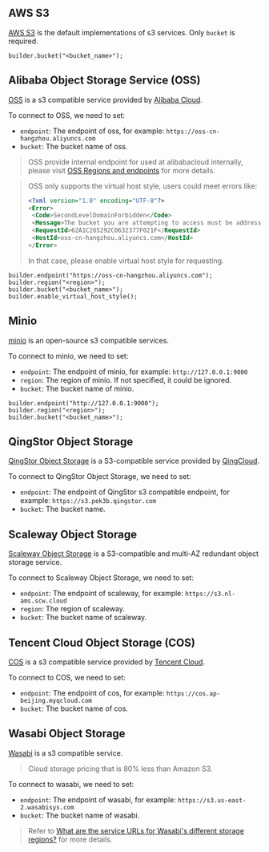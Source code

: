 ## AWS S3

[AWS S3](https://aws.amazon.com/s3/) is the default implementations of s3 services. Only `bucket` is required.

```rust,ignore
builder.bucket("<bucket_name>");
```

## Alibaba Object Storage Service (OSS)

[OSS](https://www.alibabacloud.com/product/object-storage-service) is a s3 compatible service provided by [Alibaba Cloud](https://www.alibabacloud.com).

To connect to OSS, we need to set:

- `endpoint`: The endpoint of oss, for example: `https://oss-cn-hangzhou.aliyuncs.com`
- `bucket`: The bucket name of oss.

> OSS provide internal endpoint for used at alibabacloud internally, please visit [OSS Regions and endpoints](https://www.alibabacloud.com/help/en/object-storage-service/latest/regions-and-endpoints) for more details.

> OSS only supports the virtual host style, users could meet errors like:
>
> ```xml
> <?xml version="1.0" encoding="UTF-8"?>
> <Error>
>  <Code>SecondLevelDomainForbidden</Code>
>  <Message>The bucket you are attempting to access must be addressed using OSS third level domain.</Message>
>  <RequestId>62A1C265292C0632377F021F</RequestId>
>  <HostId>oss-cn-hangzhou.aliyuncs.com</HostId>
> </Error>
> ```
>
> In that case, please enable virtual host style for requesting.

```rust,ignore
builder.endpoint("https://oss-cn-hangzhou.aliyuncs.com");
builder.region("<region>");
builder.bucket("<bucket_name>");
builder.enable_virtual_host_style();
```

## Minio

[minio](https://min.io/) is an open-source s3 compatible services.

To connect to minio, we need to set:

- `endpoint`: The endpoint of minio, for example: `http://127.0.0.1:9000`
- `region`: The region of minio. If not specified, it could be ignored.
- `bucket`: The bucket name of minio.

```rust,ignore
builder.endpoint("http://127.0.0.1:9000");
builder.region("<region>");
builder.bucket("<bucket_name>");
```

## QingStor Object Storage

[QingStor Object Storage](https://www.qingcloud.com/products/qingstor) is a S3-compatible service provided by [QingCloud](https://www.qingcloud.com/).

To connect to QingStor Object Storage, we need to set:

- `endpoint`: The endpoint of QingStor s3 compatible endpoint, for example: `https://s3.pek3b.qingstor.com`
- `bucket`: The bucket name.

## Scaleway Object Storage

[Scaleway Object Storage](https://www.scaleway.com/en/object-storage/) is a S3-compatible and multi-AZ redundant object storage service.

To connect to Scaleway Object Storage, we need to set:

- `endpoint`: The endpoint of scaleway, for example: `https://s3.nl-ams.scw.cloud`
- `region`: The region of scaleway.
- `bucket`: The bucket name of scaleway.

## Tencent Cloud Object Storage (COS)

[COS](https://intl.cloud.tencent.com/products/cos) is a s3 compatible service provided by [Tencent Cloud](https://intl.cloud.tencent.com/).

To connect to COS, we need to set:

- `endpoint`: The endpoint of cos, for example: `https://cos.ap-beijing.myqcloud.com`
- `bucket`: The bucket name of cos.

## Wasabi Object Storage

[Wasabi](https://wasabi.com/) is a s3 compatible service.

> Cloud storage pricing that is 80% less than Amazon S3.

To connect to wasabi, we need to set:

- `endpoint`: The endpoint of wasabi, for example: `https://s3.us-east-2.wasabisys.com`
- `bucket`: The bucket name of wasabi.

> Refer to [What are the service URLs for Wasabi's different storage regions?](https://wasabi-support.zendesk.com/hc/en-us/articles/360015106031) for more details.

